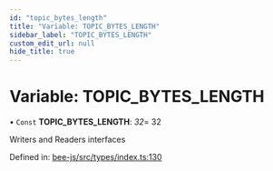 ```yaml
---
id: "topic_bytes_length"
title: "Variable: TOPIC_BYTES_LENGTH"
sidebar_label: "TOPIC_BYTES_LENGTH"
custom_edit_url: null
hide_title: true
---
```


# Variable: TOPIC\_BYTES\_LENGTH

• `Const` **TOPIC\_BYTES\_LENGTH**: *32*= 32

Writers and Readers interfaces

Defined in: [bee-js/src/types/index.ts:130](https://github.com/ethersphere/bee-js/blob/0ac3a7d/src/types/index.ts#L130)
